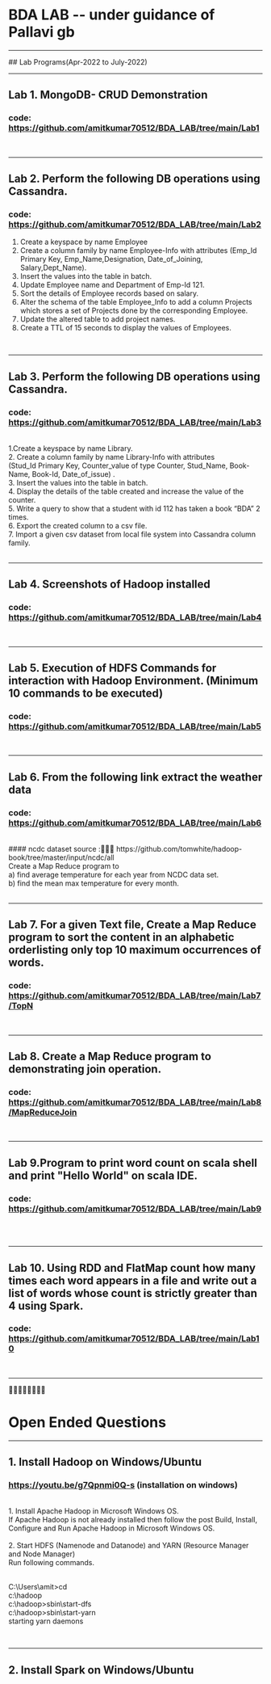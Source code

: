 # BDA LAB -- under guidance of Pallavi gb 
<hr>
## Lab Programs(Apr-2022 to July-2022)
<br/>
<hr>

## Lab 1.    MongoDB- CRUD Demonstration
###  code: https://github.com/amitkumar70512/BDA_LAB/tree/main/Lab1
</br>
<hr>

## Lab 2.    Perform the following DB operations using Cassandra.
###  code: https://github.com/amitkumar70512/BDA_LAB/tree/main/Lab2

1. Create a keyspace by name Employee
2. Create a column family by name Employee-Info with attributes (Emp_Id Primary Key, Emp_Name,Designation, Date_of_Joining, Salary,Dept_Name).
3. Insert the values into the table in batch.
4. Update Employee name and Department of Emp-Id 121.
5. Sort the details of Employee records based on salary.
6. Alter the schema of the table Employee_Info to add a column Projects which stores a set of Projects done by the corresponding Employee.
7. Update the altered table to add project names.
8. Create a TTL of 15 seconds to display the values of Employees.
</br>
<hr>

## Lab 3. Perform the following DB operations using Cassandra.
###  code: https://github.com/amitkumar70512/BDA_LAB/tree/main/Lab3      
<br/>
1.Create a keyspace by name Library.       <br/>
2. Create a column family by name Library-Info with attributes<br/>
                     (Stud_Id Primary Key,
                     Counter_value of type Counter,
                     Stud_Name, Book-Name, Book-Id,
                     Date_of_issue) .<br/>          
3. Insert the values into the table in batch.<br/>
4. Display the details of the table created and increase the value of the counter.<br/>
5. Write a query to show that a student with id 112 has taken a book “BDA” 2 times.     <br/>
6. Export the created column to a csv file.      <br/>
7. Import a given csv dataset from local file system into Cassandra column family.<br/>

<br/>
<hr>

## Lab 4.  Screenshots of Hadoop installed
### code: https://github.com/amitkumar70512/BDA_LAB/tree/main/Lab4
<br/>
<hr>

 
## Lab 5. Execution of HDFS Commands for interaction with Hadoop Environment. (Minimum 10 commands to be executed)
###  code: https://github.com/amitkumar70512/BDA_LAB/tree/main/Lab5
<br/>
<hr>

## Lab  6. From the following link extract the weather data
###  code: https://github.com/amitkumar70512/BDA_LAB/tree/main/Lab6
<br/>
#### ncdc dataset source :🔗🔗🔗 https://github.com/tomwhite/hadoop-book/tree/master/input/ncdc/all 
<br/>
Create a Map Reduce program to<br/>
a) find average temperature for each year from NCDC data set.<br/>
b) find the mean max temperature for every month. <br/>
<br/>
<hr>

## Lab 7.  For a given Text file, Create a Map Reduce program to sort the content in an alphabetic orderlisting only top 10 maximum occurrences of words.
### code: https://github.com/amitkumar70512/BDA_LAB/tree/main/Lab7/TopN 
<br/>
<hr>

## Lab 8.  Create a Map Reduce program to demonstrating join operation.
### code: https://github.com/amitkumar70512/BDA_LAB/tree/main/Lab8/MapReduceJoin
<br/>
<hr>

## Lab 9.Program to print word count on scala shell and print "Hello World" on scala IDE.
### code: https://github.com/amitkumar70512/BDA_LAB/tree/main/Lab9
<br/>
<br/>
<hr>

## Lab 10.  Using RDD and FlatMap count how many times each word appears in a file and write out a list of words whose count is strictly greater than 4 using Spark.
### code: https://github.com/amitkumar70512/BDA_LAB/tree/main/Lab10
<br/>
<hr>


 
🔲🔲🔲🔲🔲🔲🔲🔲

# Open Ended Questions
<hr>

## 1.    Install Hadoop on Windows/Ubuntu
###   https://youtu.be/g7Qpnmi0Q-s (installation on windows)
 <br/>
 1. Install Apache Hadoop  in Microsoft Windows OS. <br/>
 If Apache Hadoop  is not already installed then follow the post Build, Install, Configure and Run Apache Hadoop  in Microsoft Windows OS.
<br/><br/>
 2. Start HDFS (Namenode and Datanode) and YARN (Resource Manager and Node Manager) <br/>
 Run following commands. <br/>

<br/> C:\Users\amit>cd 
<br/>c:\hadoop
<br/>c:\hadoop>sbin\start-dfs
<br/>c:\hadoop>sbin\start-yarn
<br/>  starting yarn daemons

<br/>
<hr>

## 2.    Install Spark on Windows/Ubuntu
